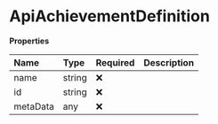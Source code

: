 # ApiAchievementDefinition

**Properties**

| Name     | Type   | Required | Description |
| :------- | :----- | :------- | :---------- |
| name     | string | ❌       |             |
| id       | string | ❌       |             |
| metaData | any    | ❌       |             |

<!-- This file was generated by liblab | https://liblab.com/ -->
